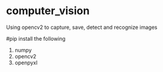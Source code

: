 # computer_vision
Using opencv2 to capture, save, detect and recognize images

#pip install the following
1. numpy
2. opencv2
3. openpyxl
